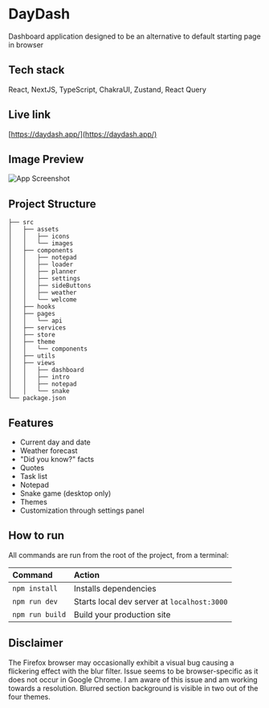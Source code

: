 # DayDash
Dashboard application designed to be an alternative to default starting page in browser
 
## Tech stack
React, NextJS, TypeScript, ChakraUI, Zustand, React Query

## Live link
[https://daydash.app/](https://daydash.app/)

## Image Preview
![App Screenshot](https://github.com/user-attachments/assets/8fa727e6-12e3-430b-9d7e-805c0381dde1)

##  Project Structure
```
├── src
│   ├── assets
│   │   ├── icons
│   │   └── images
│   ├── components
│   │   ├── notepad
│   │   ├── loader
│   │   ├── planner
│   │   ├── settings
│   │   ├── sideButtons
│   │   ├── weather
│   │   └── welcome
│   ├── hooks
│   ├── pages
│   │   └── api
│   ├── services
│   ├── store
│   ├── theme
│   │   └── components
│   ├── utils
│   ├── views
│   │   ├── dashboard
│   │   ├── intro
│   │   ├── notepad
│   │   └── snake
└── package.json
```

##  Features
- Current day and date
- Weather forecast
- "Did you know?" facts
- Quotes
- Task list
- Notepad
- Snake game (desktop only)
- Themes
- Customization through settings panel

##  How to run
All commands are run from the root of the project, from a terminal:

| Command                | Action                                             |
| :--------------------- | :------------------------------------------------- |
| `npm install`          | Installs dependencies                              |
| `npm run dev`          | Starts local dev server at `localhost:3000`        |
| `npm run build`        | Build your production site           |

## Disclaimer
The Firefox browser may occasionally exhibit a visual bug causing a flickering effect with the blur filter.  Issue seems to be browser-specific as it does not occur in Google Chrome. I am aware of this issue and am working towards a resolution. Blurred section background is visible in two out of the four themes.